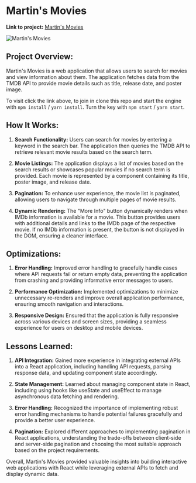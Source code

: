 # Martin's Movies

**Link to project:** [Martin's Movies](https://martins-movies.netlify.app/)

![Martin's Movies](https://ibb.co/SNxCyN6)

## Project Overview:

Martin's Movies is a web application that allows users to search for movies and view information about them. The application fetches data from the TMDB API to provide movie details such as title, release date, and poster image.

To visit click the link above, to join in clone this repo and start the engine with `npm install` / `yarn install`. Turn the key with `npm start` / `yarn start`.

## How It Works:

1. **Search Functionality:** Users can search for movies by entering a keyword in the search bar. The application then queries the TMDB API to retrieve relevant movie results based on the search term.

2. **Movie Listings:** The application displays a list of movies based on the search results or showcases popular movies if no search term is provided. Each movie is represented by a component containing its title, poster image, and release date.

3. **Pagination:** To enhance user experience, the movie list is paginated, allowing users to navigate through multiple pages of movie results.

4. **Dynamic Rendering:** The "More Info" button dynamically renders when IMDb information is available for a movie. This button provides users with additional details and links to the IMDb page of the respective movie. If no IMDb information is present, the button is not displayed in the DOM, ensuring a cleaner interface.

## Optimizations:

1. **Error Handling:** Improved error handling to gracefully handle cases where API requests fail or return empty data, preventing the application from crashing and providing informative error messages to users.

2. **Performance Optimization:** Implemented optimizations to minimize unnecessary re-renders and improve overall application performance, ensuring smooth navigation and interactions.

3. **Responsive Design:** Ensured that the application is fully responsive across various devices and screen sizes, providing a seamless experience for users on desktop and mobile devices.

## Lessons Learned:

1. **API Integration:** Gained more experience in integrating external APIs into a React application, including handling API requests, parsing response data, and updating component state accordingly.

2. **State Management:** Learned about managing component state in React, including using hooks like useState and useEffect to manage asynchronous data fetching and rendering.

3. **Error Handling:** Recognized the importance of implementing robust error handling mechanisms to handle potential failures gracefully and provide a better user experience.

4. **Pagination:** Explored different approaches to implementing pagination in React applications, understanding the trade-offs between client-side and server-side pagination and choosing the most suitable approach based on the project requirements.

Overall, Martin's Movies provided valuable insights into building interactive web applications with React while leveraging external APIs to fetch and display dynamic data.
